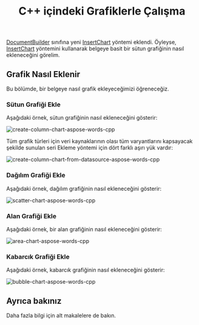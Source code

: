 ﻿---
title: C++ içindeki Grafiklerle Çalışma
second_title: Aspose.Words için C++
articleTitle: Grafiklerle Çalışma
linktitle: Grafiklerle Çalışma
description: "Grafik özelliğine giriş, C++ kullanarak grafiklerin nasıl oluşturulacağı ve değiştirileceği."
type: docs
weight: 310
url: /tr/cpp/working-with-charts/
---

[DocumentBuilder](https://reference.aspose.com/words/cpp/aspose.words/documentbuilder/) sınıfına yeni [InsertChart](https://reference.aspose.com/words/cpp/aspose.words/documentbuilder/insertchart/) yöntemi eklendi. Öyleyse, [InsertChart](https://reference.aspose.com/words/cpp/aspose.words/documentbuilder/insertchart/) yöntemini kullanarak belgeye basit bir sütun grafiğinin nasıl ekleneceğini görelim.

## Grafik Nasıl Eklenir

Bu bölümde, bir belgeye nasıl grafik ekleyeceğimizi öğreneceğiz.

### Sütun Grafiği Ekle

Aşağıdaki örnek, sütun grafiğinin nasıl ekleneceğini gösterir:

![create-column-chart-aspose-words-cpp](working-with-charts-1.png)

Tüm grafik türleri için veri kaynaklarının olası tüm varyantlarını kapsayacak şekilde sunulan seri Ekleme yöntemi için dört farklı aşırı yük vardır:

![create-column-chart-from-datasource-aspose-words-cpp](working-with-charts-2.png)

### Dağılım Grafiği Ekle

Aşağıdaki örnek, dağılım grafiğinin nasıl ekleneceğini gösterir:

![scatter-chart-aspose-words-cpp](working-with-charts-3.png)

### Alan Grafiği Ekle

Aşağıdaki örnek, bir alan grafiğinin nasıl ekleneceğini gösterir:

![area-chart-aspose-words-cpp](working-with-charts-4.png)

### Kabarcık Grafiği Ekle

Aşağıdaki örnek, kabarcık grafiğinin nasıl ekleneceğini gösterir:

![bubble-chart-aspose-words-cpp](working-with-charts-5.png)

## Ayrıca bakınız

Daha fazla bilgi için alt makalelere de bakın.